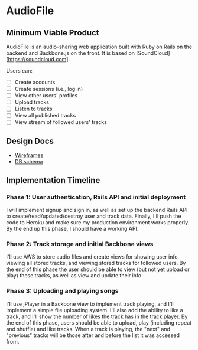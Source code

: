 # AudioFile
<!-- Add link when available -->

## Minimum Viable Product
AudioFile is an audio-sharing web application built with Ruby on Rails on the
backend and Backbone.js on the front. It is based on
[SoundCloud][https://soundcloud.com].

Users can:

- [ ] Create accounts
- [ ] Create sessions (i.e., log in)
- [ ] View other users' profiles
- [ ] Upload tracks 
- [ ] Listen to tracks
- [ ] View all published tracks
- [ ] View stream of followed users' tracks

## Design Docs
* [Wireframes][views]
* [DB schema][schema]

[views]:  ./docs/views.md
[schema]: ./docs/schema.md

## Implementation Timeline

### Phase 1: User authentication, Rails API and initial deployment  
I will implement signup and sign in, as well as set up the backend Rails API to
create/read/updated/destroy user and track data. Finally, I'll push the code to
Heroku and make sure my production environment works properly. By the end up
this phase, I should have a working API.

<!-- [Details][phase-one] -->

### Phase 2: Track storage and initial Backbone views 
I'll use AWS to store audio files and create views for showing user info,
viewing all stored tracks, and viewing stored tracks for followed users. By the
end of this phase the user should be able to view (but not yet upload or play)
these tracks, as well as view and update their info.

<!-- [Details][phase-two] -->

### Phase 3: Uploading and playing songs

I'll use jPlayer in a Backbone view to implement track playing, and I'll
implement a simple file uploading system. I'll also add the ability to like a
track, and I'll show the number of likes the track has in the track player. By
the end of this phase, users should be able to upload, play (including repeat
and shuffle) and like tracks.  When a track is playing, the "next" and
"previous" tracks will be those after and before the list it was accessed from.

<!-- [Details][phase-three] -->

[phase-one]:   ./docs/phases/phase1.md
[phase-two]:   ./docs/phases/phase2.md
[phase-three]: ./docs/phases/phase3.md

